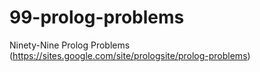 # 99-prolog-problems
Ninety-Nine Prolog Problems (https://sites.google.com/site/prologsite/prolog-problems)
